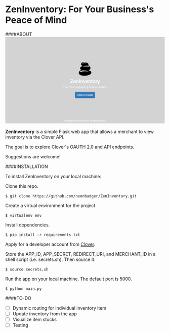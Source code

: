 # ZenInventory: For Your Business's Peace of Mind #

####ABOUT
![](/static/img/cover.png)

**ZenInventory** is a simple Flask web app that allows a merchant to view inventory via the Clover API.

The goal is to explore Clover's OAUTH 2.0 and API endpoints. 

Suggestions are welcome!

####INSTALLATION

To install ZenInventory on your local machine:

Clone this repo.

```
$ git clone https://github.com/neonbadger/ZenInventory.git
```

Create a virtual environment for the project.

```
$ virtualenv env
```
Install dependencies.
```
$ pip install -r requirements.txt
```

Apply for a developer account from [Clover](https://www.clover.com/developers/).

Store the APP_ID, APP_SECRET, REDIRECT_URI, and MERCHANT_ID in a shell script (i.e. secrets.sh). Then source it.

```
$ source secrets.sh
```
Run the app on your local machine. The default port is 5000.
```
$ python main.py
```
####TO-DO

- [ ] Dynamic routing for individual inventory item
- [ ] Update inventory from the app
- [ ] Visualize item stocks
- [ ] Testing